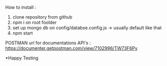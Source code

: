 How to install : 
1. clone repository from github
2. npm i on root foolder
3. set up mongo db on config/databse.config.js -> usually default like that
4. npm start


POSTMAN url for documentations API's : 
https://documenter.getpostman.com/view/7102996/TW73F6Py


*Happy Testing
